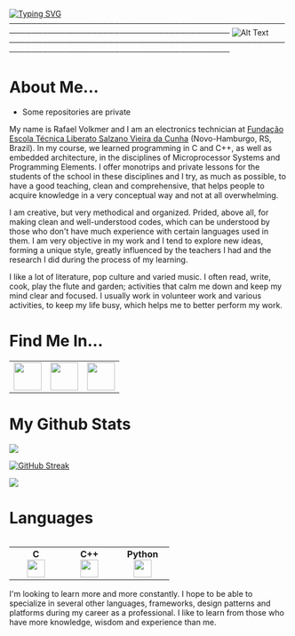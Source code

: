 <a href="https://git.io/typing-svg"><img src="https://readme-typing-svg.demolab.com?font=Fira+Code&weight=900&size=40&duration=1500&pause=1000&center=true&vCenter=true&multiline=true&width=1000&height=150&lines=%3E+Hello%2C+World!;%3E+I'm+Rafael+Volkmer." alt="Typing SVG" /></a>
──────────────────────────────────────────────────────────────────────────────────────────
![Alt Text](https://user-images.githubusercontent.com/74038190/241765440-80728820-e06b-4f96-9c9e-9df46f0cc0a5.gif)
──────────────────────────────────────────────────────────────────────────────────────────
# About Me...

- Some repositories are private
  
My name is Rafael Volkmer and I am an electronics technician at [Fundação Escola Técnica Liberato Salzano Vieira da Cunha](https://www.liberato.com.br) (Novo-Hamburgo, RS, Brazil). In my course, we learned programming in C and C++, as well as embedded architecture, in the disciplines of Microprocessor Systems and Programming Elements. I offer monotrips and private lessons for the students of the school in these disciplines and I try, as much as possible, to have a good teaching, clean and comprehensive, that helps people to acquire knowledge in a very conceptual way and not at all overwhelming.

I am creative, but very methodical and organized. Prided, above all, for making clean and well-understood codes, which can be understood by those who don't have much experience with certain languages ​​used in them. I am very objective in my work and I tend to explore new ideas, forming a unique style, greatly influenced by the teachers I had and the research I did during the process of my learning.

I like a lot of literature, pop culture and varied music. I often read, write, cook, play the flute and garden; activities that calm me down and keep my mind clear and focused. I usually work in volunteer work and various activities, to keep my life busy, which helps me to better perform my work.

# Find Me In...

<table>
    <tbody>
        <tr>
            <td><a href="https://linkedin.com/in/rafaelvvolkmer">
            <img height="50" src="https://www.vectorlogo.zone/logos/linkedin/linkedin-ar21.svg" />
            </a></td>
            <td><a href="https://open.spotify.com/user/jj4ixeaxzhwtnqhio5xcg8cuq?si=195add63b677449f">
            <img height="50" src="https://www.vectorlogo.zone/logos/spotify/spotify-ar21.svg"/>
            </a></td>
            <td><a href="https://instagram.com/rafael.v.volkmer?igshid=MzNlNGNkZWQ4Mg==">
            <img height="50" src="https://www.vectorlogo.zone/logos/instagram/instagram-ar21.svg"/>
            </a></td>
        </tr>
    </tbody>
</table>

# My Github Stats

<img src="https://github-readme-stats.vercel.app/api?username=RafaelVVolkmer&show_icons=true&theme=dark"/> 

[![GitHub Streak](https://github-readme-streak-stats.herokuapp.com?user=RafaelVVolkmer&theme=dark&date_format=M%20j%5B%2C%20Y%5D)](https://git.io/streak-stats)

<img src="https://github-readme-stats.vercel.app/api/top-langs?username=RafaelVVolkmer&layout=compact&theme=dark"/> <table width="320px">

# Languages

<table>
    <tbody>
        <tr valign="top">
            <td width="80px" align="center">
            <span><strong>C</strong></span><br>
            <img height="32px" src="https://cdn.jsdelivr.net/gh/devicons/devicon/icons/c/c-original.svg" />
            </td>
            <td width="80px" align="center">
            <span><strong>C++</strong></span><br>
            <img height="32" src="https://cdn.jsdelivr.net/gh/devicons/devicon/icons/cplusplus/cplusplus-original.svg" />
            </td>
            <td width="80px" align="center">
            <span><strong>Python</strong></span><br>
            <img height="32" src="https://cdn.jsdelivr.net/gh/devicons/devicon/icons/python/python-original.svg" />
            </td>
        </tr>
    </tbody>
</table>

I'm looking to learn more and more constantly. I hope to be able to specialize in several other languages, frameworks, design patterns and platforms during my career as a professional. I like to learn from those who have more knowledge, wisdom and experience than me.

